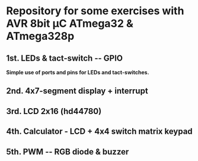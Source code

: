 # Repository for some exercises with AVR 8bit μC ATmega32 & ATmega328p
## <b>1st.<b> LEDs & tact-switch -- GPIO
Simple use of ports and pins for LEDs and tact-switches.
## <b>2nd.<b> 4x7-segment display + interrupt

## <b>3rd.<b> LCD 2x16 (hd44780)

## <b>4th.<b> Calculator - LCD + 4x4 switch matrix keypad

## <b>5th.<b> PWM -- RGB diode & buzzer

